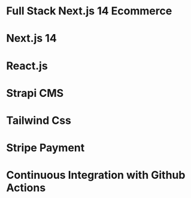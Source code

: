 
# Full Stack Next.js 14 Ecommerce  
# Next.js 14
# React.js
# Strapi CMS 
# Tailwind Css 
# Stripe Payment
# Continuous Integration with Github Actions

